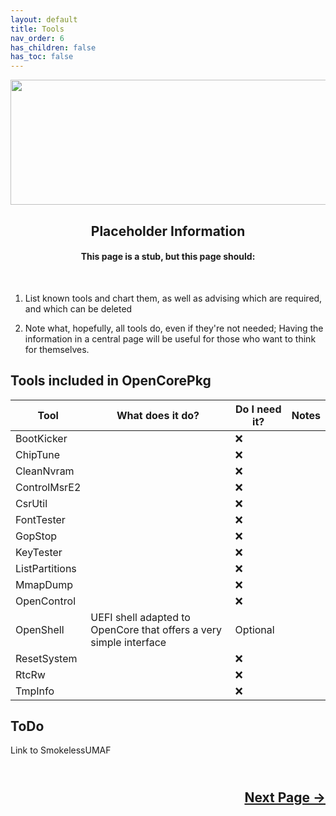 ```yaml
---
layout: default
title: Tools
nav_order: 6
has_children: false
has_toc: false
---
```


<style>
  .next-button-container {
      text-align: right;
    }

  .next-button {
      top: 0px;
      bottom: 0px;
      left: 0px;
      right: 0px;
  }
</style>

<p align="center">
  <img width="650" height="200" src="../../../assets/Header-OpenCore-Tools.png">
</p>

<h2 align="center">Placeholder Information</h2>

<h4 align="center">This page is a stub, but this page should:</h4>
<br>

1. List known tools and chart them, as well as advising which are required, and which can be deleted

2. Note what, hopefully, all tools do, even if they're not needed; Having the information in a central page will be useful for those who want to think for themselves.

## Tools included in OpenCorePkg
| Tool           | What does it do?                                                   | Do I need it? | Notes |
| -------------- | ------------------------------------------------------------------ | ------------- | ----- |
| BootKicker     |                                                                    | ❌            |       |
| ChipTune       |                                                                    | ❌            |       |
| CleanNvram     |                                                                    | ❌            |       |
| ControlMsrE2   |                                                                    | ❌            |       |
| CsrUtil        |                                                                    | ❌            |       |
| FontTester     |                                                                    | ❌            |       |
| GopStop        |                                                                    | ❌            |       |
| KeyTester      |                                                                    | ❌            |       |
| ListPartitions |                                                                    | ❌            |       |
| MmapDump       |                                                                    | ❌            |       |
| OpenControl    |                                                                    | ❌            |       |
| OpenShell      | UEFI shell adapted to OpenCore that offers a very simple interface | Optional      |       |
| ResetSystem    |                                                                    | ❌            |       |
| RtcRw          |                                                                    | ❌            |       |
| TmpInfo        |                                                                    | ❌            |       |

## ToDo
Link to SmokelessUMAF

<h2 align="center">
  <br>
  <div class="next-button-container">
  <a class="next-button" href="../../configplist/index">Next Page &rarr;</a>
  </div>
  <br>
</h2>